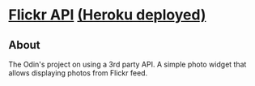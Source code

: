 # [Flickr API](https://www.theodinproject.com/lessons/apis#project-2-using-a-third-party-api) [(Heroku deployed)](https://ovsjazz-flickr-api.herokuapp.com/)

## About
The Odin's project on using a 3rd party API. A simple photo widget that allows displaying photos from Flickr feed.
